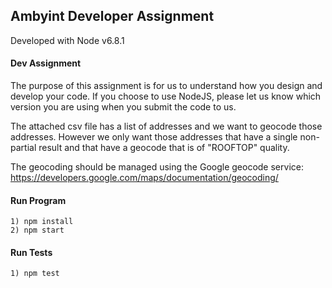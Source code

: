 ## Ambyint Developer Assignment 

Developed with Node v6.8.1 <br/>

#### Dev Assignment

The purpose of this assignment is for us to understand how you design and develop your code. If
you choose to use NodeJS, please let us know which version you are using when you submit the code
to us. <br/>

The attached csv file has a list of addresses and we want to geocode those addresses. However we
only want those addresses that have a single non-partial result and that have a geocode that is of
"ROOFTOP" quality. <br/>

The geocoding should be managed using the Google geocode service:
https://developers.google.com/maps/documentation/geocoding/

#### Run Program 

```
1) npm install
2) npm start
```

#### Run Tests 

`1) npm test`
